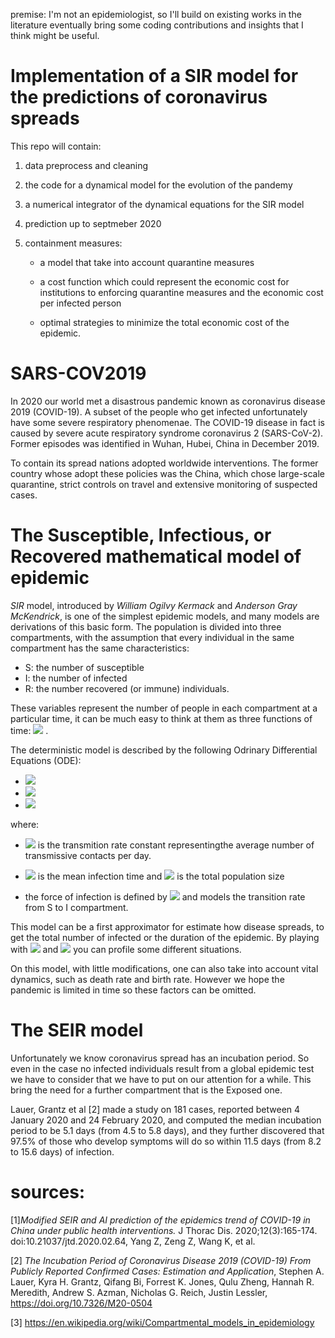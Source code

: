 premise:
I'm not an epidemiologist, so I'll build on existing works in the literature eventually bring some coding contributions and insights that I think might be useful.

# Implementation of a SIR model for the predictions of coronavirus spreads
This repo will contain:

1) data preprocess and cleaning
2) the code for a dynamical model for the evolution of the pandemy
3) a numerical integrator of the dynamical equations for the SIR model
4) prediction up to septmeber 2020
5) containment measures:

   - a model that take into account quarantine measures

   - a cost function which could represent the economic cost for institutions to enforcing quarantine measures and the economic cost per infected person

   - optimal strategies to minimize the total economic cost of the epidemic.


# SARS-COV2019

In 2020 our world met a disastrous pandemic known as coronavirus disease 2019 (COVID-19). 
A subset of the people who get infected unfortunately have some severe respiratory phenomenae. 
The COVID-19 disease in fact is caused by severe acute respiratory syndrome coronavirus 2 (SARS-CoV-2).
Former episodes was identified in Wuhan, Hubei, China in December 2019.

To contain its spread nations adopted worldwide interventions. The former country whose adopt these policies was the China, which chose large-scale quarantine, strict controls on travel and extensive monitoring of suspected cases. 

# The Susceptible, Infectious, or Recovered mathematical model of epidemic

*SIR* model, introduced by _William Ogilvy Kermack_ and _Anderson Gray McKendrick_, is one of the simplest epidemic models, and many models are derivations of this basic form. The population is divided into three compartments, with the assumption that every individual in the same compartment has the same characteristics: 
- S: the number of susceptible
- I: the number of infected
- R: the number recovered (or immune) individuals.

These variables represent the number of people in each compartment at a particular time, it can be much easy to think at them as three functions of time:
<img src="https://latex.codecogs.com/gif.latex?{S(t),{\,}I(t),{\,}R(t)}" /> .

The deterministic model is described by the following Odrinary Differential Equations (ODE):

- <img src="https://latex.codecogs.com/gif.latex?\frac{dS}{dt}=-\frac{{\beta}IS}{N}" /> 
- <img src="https://latex.codecogs.com/gif.latex?\frac{dI}{dt}=-\frac{{\beta}IS}{N}-{\gamma}I" /> 
- <img src="https://latex.codecogs.com/gif.latex?\frac{dR}{dt}=-{\gamma}I" /> 

where:
- <img src="https://latex.codecogs.com/gif.latex?{\beta}"/> is the transmition rate constant representingthe average number of transmissive contacts per day.
- <img src="https://latex.codecogs.com/gif.latex?\frac{1}{\gamma}"/>  is the mean infection time and <img src="https://latex.codecogs.com/gif.latex?N"/>  is the total population size

- the force of infection is defined by <img src="https://latex.codecogs.com/gif.latex?{{\beta}I}"/> and models the transition rate from S to I compartment.

This model can be a first approximator for estimate how disease spreads, to get the total number of infected or the duration of the epidemic. By playing with <img src="https://latex.codecogs.com/gif.latex?{\beta}"/> and <img src="https://latex.codecogs.com/gif.latex?\gamma"/> you can profile some different situations.


On this model, with little modifications, one can also take into account vital dynamics, such as death rate and birth rate. However we hope the pandemic is limited in time so these factors can be omitted.

# The SEIR model

Unfortunately we know coronavirus spread has an incubation period. So even in the case no infected individuals result from a global epidemic test we have to consider that we have to put on our attention for a while. This bring the need for a further compartment that is the Exposed one.

Lauer, Grantz et al [2] made a study on 181 cases, reported between 4 January 2020 and 24 February 2020,  and computed the median incubation period to be 5.1 days (from 4.5 to 5.8 days), and they further discovered that 97.5% of those who develop symptoms will do so within 11.5 days (from 8.2 to 15.6 days) of infection. 

# sources:
[1]_Modified SEIR and AI prediction of the epidemics trend of COVID-19 in China under public health interventions._ J Thorac Dis. 2020;12(3):165-174. doi:10.21037/jtd.2020.02.64,  Yang Z, Zeng Z, Wang K, et al.

[2] _The Incubation Period of Coronavirus Disease 2019 (COVID-19) From Publicly Reported Confirmed Cases: Estimation and Application_, Stephen A. Lauer, Kyra H. Grantz, Qifang Bi, Forrest K. Jones, Qulu Zheng, Hannah R. Meredith, Andrew S. Azman, Nicholas G. Reich, Justin Lessler, https://doi.org/10.7326/M20-0504

[3] https://en.wikipedia.org/wiki/Compartmental_models_in_epidemiology

